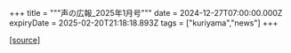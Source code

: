 +++
title = """声の広報_2025年1月号"""
date = 2024-12-27T07:00:00.000Z
expiryDate = 2025-02-20T21:18:18.893Z
tags = ["kuriyama","news"]
+++


[[source]](https://www.town.kuriyama.hokkaido.jp/site/koho/29881.html)
